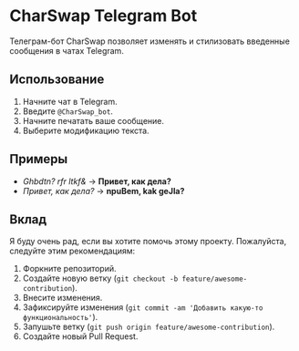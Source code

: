 # CharSwap Telegram Bot

Телеграм-бот CharSwap позволяет изменять и стилизовать введенные сообщения в чатах Telegram.

## Использование

1. Начните чат в Telegram.
2. Введите `@CharSwap_bot`.
3. Начните печатать ваше сообщение.
4. Выберите модификацию текста.

## Примеры

- _Ghbdtn? rfr ltkf&_ → **Привет, как дела?**
- _Привет, как дела?_ → **npuBem, kak geJIa?**

## Вклад

Я буду очень рад, если вы хотите помочь этому проекту. Пожалуйста, следуйте этим рекомендациям:

1. Форкните репозиторий.
2. Создайте новую ветку (`git checkout -b feature/awesome-contribution`).
3. Внесите изменения.
4. Зафиксируйте изменения (`git commit -am 'Добавить какую-то функциональность'`).
5. Запушьте ветку (`git push origin feature/awesome-contribution`).
6. Создайте новый Pull Request.